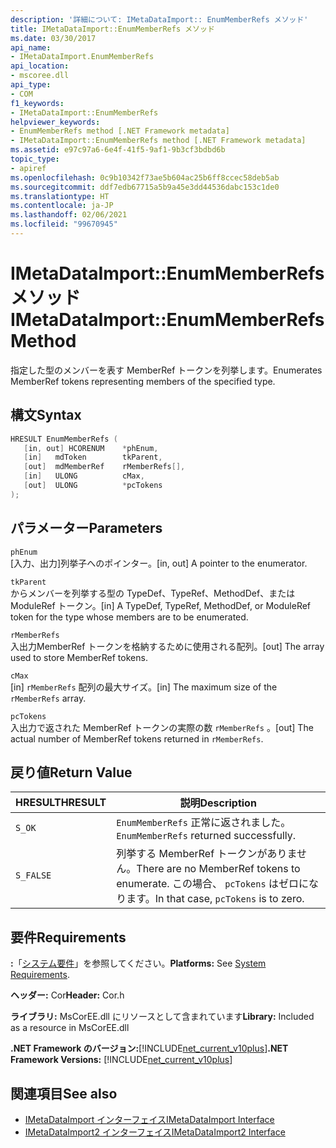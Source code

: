 ```yaml
---
description: '詳細について: IMetaDataImport:: EnumMemberRefs メソッド'
title: IMetaDataImport::EnumMemberRefs メソッド
ms.date: 03/30/2017
api_name:
- IMetaDataImport.EnumMemberRefs
api_location:
- mscoree.dll
api_type:
- COM
f1_keywords:
- IMetaDataImport::EnumMemberRefs
helpviewer_keywords:
- EnumMemberRefs method [.NET Framework metadata]
- IMetaDataImport::EnumMemberRefs method [.NET Framework metadata]
ms.assetid: e97c97a6-6e4f-41f5-9af1-9b3cf3bdbd6b
topic_type:
- apiref
ms.openlocfilehash: 0c9b10342f73ae5b604ac25b6ff8ccec58deb5ab
ms.sourcegitcommit: ddf7edb67715a5b9a45e3dd44536dabc153c1de0
ms.translationtype: HT
ms.contentlocale: ja-JP
ms.lasthandoff: 02/06/2021
ms.locfileid: "99670945"
---
```

# <a name="imetadataimportenummemberrefs-method"></a><span data-ttu-id="9b7db-103">IMetaDataImport::EnumMemberRefs メソッド</span><span class="sxs-lookup"><span data-stu-id="9b7db-103">IMetaDataImport::EnumMemberRefs Method</span></span>

<span data-ttu-id="9b7db-104">指定した型のメンバーを表す MemberRef トークンを列挙します。</span><span class="sxs-lookup"><span data-stu-id="9b7db-104">Enumerates MemberRef tokens representing members of the specified type.</span></span>  
  
## <a name="syntax"></a><span data-ttu-id="9b7db-105">構文</span><span class="sxs-lookup"><span data-stu-id="9b7db-105">Syntax</span></span>  
  
```cpp  
HRESULT EnumMemberRefs (  
   [in, out] HCORENUM    *phEnum,
   [in]   mdToken        tkParent,
   [out]  mdMemberRef    rMemberRefs[],
   [in]   ULONG          cMax,
   [out]  ULONG          *pcTokens  
);  
```  
  
## <a name="parameters"></a><span data-ttu-id="9b7db-106">パラメーター</span><span class="sxs-lookup"><span data-stu-id="9b7db-106">Parameters</span></span>  

 `phEnum`  
 <span data-ttu-id="9b7db-107">[入力、出力]列挙子へのポインター。</span><span class="sxs-lookup"><span data-stu-id="9b7db-107">[in, out] A pointer to the enumerator.</span></span>  
  
 `tkParent`  
 <span data-ttu-id="9b7db-108">からメンバーを列挙する型の TypeDef、TypeRef、MethodDef、または ModuleRef トークン。</span><span class="sxs-lookup"><span data-stu-id="9b7db-108">[in] A TypeDef, TypeRef, MethodDef, or ModuleRef token for the type whose members are to be enumerated.</span></span>  
  
 `rMemberRefs`  
 <span data-ttu-id="9b7db-109">入出力MemberRef トークンを格納するために使用される配列。</span><span class="sxs-lookup"><span data-stu-id="9b7db-109">[out] The array used to store MemberRef tokens.</span></span>  
  
 `cMax`  
 <span data-ttu-id="9b7db-110">[in] `rMemberRefs` 配列の最大サイズ。</span><span class="sxs-lookup"><span data-stu-id="9b7db-110">[in] The maximum size of the `rMemberRefs` array.</span></span>  
  
 `pcTokens`  
 <span data-ttu-id="9b7db-111">入出力で返された MemberRef トークンの実際の数 `rMemberRefs` 。</span><span class="sxs-lookup"><span data-stu-id="9b7db-111">[out] The actual number of MemberRef tokens returned in `rMemberRefs`.</span></span>  
  
## <a name="return-value"></a><span data-ttu-id="9b7db-112">戻り値</span><span class="sxs-lookup"><span data-stu-id="9b7db-112">Return Value</span></span>  
  
|<span data-ttu-id="9b7db-113">HRESULT</span><span class="sxs-lookup"><span data-stu-id="9b7db-113">HRESULT</span></span>|<span data-ttu-id="9b7db-114">説明</span><span class="sxs-lookup"><span data-stu-id="9b7db-114">Description</span></span>|  
|-------------|-----------------|  
|`S_OK`|<span data-ttu-id="9b7db-115">`EnumMemberRefs` 正常に返されました。</span><span class="sxs-lookup"><span data-stu-id="9b7db-115">`EnumMemberRefs` returned successfully.</span></span>|  
|`S_FALSE`|<span data-ttu-id="9b7db-116">列挙する MemberRef トークンがありません。</span><span class="sxs-lookup"><span data-stu-id="9b7db-116">There are no MemberRef tokens to enumerate.</span></span> <span data-ttu-id="9b7db-117">この場合、 `pcTokens` はゼロになります。</span><span class="sxs-lookup"><span data-stu-id="9b7db-117">In that case, `pcTokens` is to zero.</span></span>|  
  
## <a name="requirements"></a><span data-ttu-id="9b7db-118">要件</span><span class="sxs-lookup"><span data-stu-id="9b7db-118">Requirements</span></span>  

 <span data-ttu-id="9b7db-119">**:**「[システム要件](../../get-started/system-requirements.md)」を参照してください。</span><span class="sxs-lookup"><span data-stu-id="9b7db-119">**Platforms:** See [System Requirements](../../get-started/system-requirements.md).</span></span>  
  
 <span data-ttu-id="9b7db-120">**ヘッダー:** Cor</span><span class="sxs-lookup"><span data-stu-id="9b7db-120">**Header:** Cor.h</span></span>  
  
 <span data-ttu-id="9b7db-121">**ライブラリ:** MsCorEE.dll にリソースとして含まれています</span><span class="sxs-lookup"><span data-stu-id="9b7db-121">**Library:** Included as a resource in MsCorEE.dll</span></span>  
  
 <span data-ttu-id="9b7db-122">**.NET Framework のバージョン:**[!INCLUDE[net_current_v10plus](../../../../includes/net-current-v10plus-md.md)]</span><span class="sxs-lookup"><span data-stu-id="9b7db-122">**.NET Framework Versions:** [!INCLUDE[net_current_v10plus](../../../../includes/net-current-v10plus-md.md)]</span></span>  
  
## <a name="see-also"></a><span data-ttu-id="9b7db-123">関連項目</span><span class="sxs-lookup"><span data-stu-id="9b7db-123">See also</span></span>

- [<span data-ttu-id="9b7db-124">IMetaDataImport インターフェイス</span><span class="sxs-lookup"><span data-stu-id="9b7db-124">IMetaDataImport Interface</span></span>](imetadataimport-interface.md)
- [<span data-ttu-id="9b7db-125">IMetaDataImport2 インターフェイス</span><span class="sxs-lookup"><span data-stu-id="9b7db-125">IMetaDataImport2 Interface</span></span>](imetadataimport2-interface.md)
